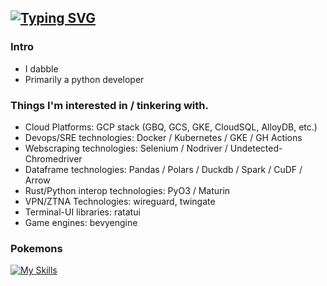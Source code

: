 ## [![Typing SVG](https://readme-typing-svg.demolab.com?font=Fira+Code&weight=300&pause=1000&color=50E8F7&width=435&lines=Software+Engineer;Data+Engineer;Site+Reliability+%2F+Cloud+Engineer;Security+Enthusiast)](https://git.io/typing-svg)
### Intro
- I dabble
- Primarily a python developer


### Things I'm interested in / tinkering with.
- Cloud Platforms: GCP stack (GBQ, GCS, GKE, CloudSQL, AlloyDB, etc.)
- Devops/SRE technologies: Docker / Kubernetes / GKE / GH Actions
- Webscraping technologies: Selenium / Nodriver / Undetected-Chromedriver
- Dataframe technologies: Pandas / Polars / Duckdb / Spark / CuDF / Arrow
- Rust/Python interop technologies: PyO3 / Maturin 
- VPN/ZTNA Technologies: wireguard, twingate
- Terminal-UI libraries: ratatui
- Game engines: bevyengine

### Pokemons
[![My Skills](https://skillicons.dev/icons?i=python,rust,c,go,java,clojure,js,react,postgres,docker,kubernetes,terraform,prometheus,grafana,linux,gcp,ansible,vscode,vim&perline=10)](https://skillicons.dev)

